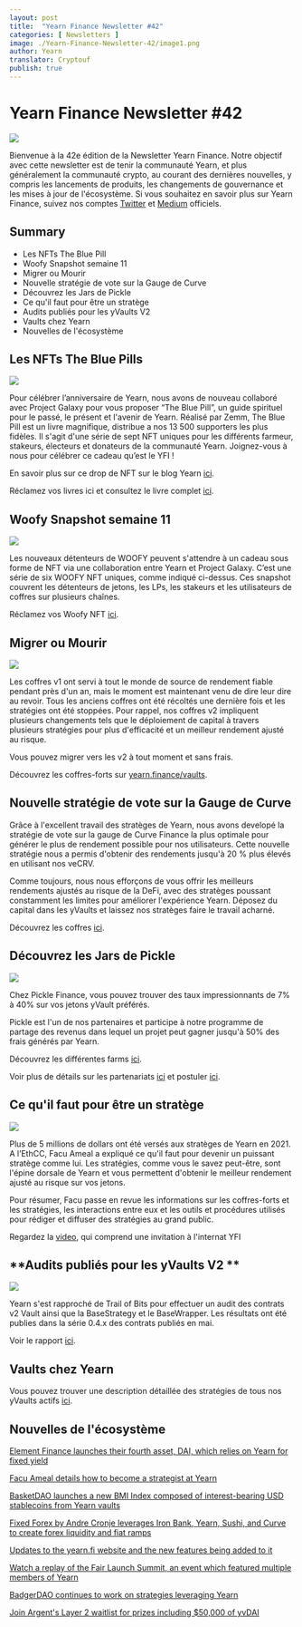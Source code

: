 ```yaml
---
layout: post
title:  "Yearn Finance Newsletter #42"
categories: [ Newsletters ]
image: ./Yearn-Finance-Newsletter-42/image1.png
author: Yearn
translator: Cryptouf
publish: true
---
```


# Yearn Finance Newsletter #42

![](image1.png)

Bienvenue à la 42e édition de la Newsletter Yearn Finance. Notre objectif avec cette newsletter est de tenir la communauté Yearn, et plus généralement la communauté crypto, au courant des dernières nouvelles, y compris les lancements de produits, les changements de gouvernance et les mises à jour de l'écosystème. Si vous souhaitez en savoir plus sur Yearn Finance, suivez nos comptes [Twitter](https://twitter.com/iearnfinance) et [Medium](https://medium.com/iearn) officiels.

## **Summary**

- Les NFTs The Blue Pill
- Woofy Snapshot semaine 11
- Migrer ou Mourir
- Nouvelle stratégie de vote sur la Gauge de Curve
- Découvrez les Jars de Pickle
- Ce qu'il faut pour être un stratège
- Audits publiés  pour les yVaults V2 
- Vaults chez Yearn
- Nouvelles de l'écosystème

## **Les NFTs The Blue Pills**

![](image2.png)

Pour célébrer l’anniversaire de Yearn, nous avons de nouveau collaboré avec Project Galaxy pour vous proposer “The Blue Pill”, un guide spirituel pour le passé, le présent et l'avenir de Yearn. Réalisé par Zemm, The Blue Pill est un livre magnifique, distribue a nos 13 500 supporters les plus fidèles. Il s'agit d'une série de sept NFT uniques pour les différents farmeur, stakeurs, électeurs et donateurs de la communauté Yearn. Joignez-vous à nous pour célébrer ce cadeau qu’est le YFI !

En savoir plus sur ce drop de NFT sur le blog Yearn [ici](https://medium.com/iearn/the-blue-pill-ca44ed01f16f).

Réclamez vos livres ici et consultez le livre complet [ici](https://thebluepill.eth.link/).



## **Woofy Snapshot semaine 11**

![](image3.png)


Les nouveaux détenteurs de WOOFY peuvent s'attendre à un cadeau sous forme de NFT via une collaboration entre Yearn et Project Galaxy. C’est une série de six WOOFY NFT uniques, comme indiqué ci-dessus. Ces snapshot couvrent les détenteurs de jetons, les LPs, les stakeurs et les utilisateurs de coffres sur plusieurs chaînes.

Réclamez vos Woofy NFT [ici](https://galaxy.eco/yearn).

## **Migrer ou Mourir**

![](image4.png)

Les coffres v1 ont servi à tout le monde de source de rendement fiable pendant près d'un an, mais le moment est maintenant venu de dire leur dire au revoir. Tous les anciens coffres ont été récoltés une dernière fois et les stratégies ont été stoppées. Pour rappel, nos coffres v2 impliquent plusieurs changements tels que le déploiement de capital à travers plusieurs stratégies pour plus d'efficacité et un meilleur rendement ajusté au risque.

Vous pouvez migrer vers les v2 à tout moment et sans frais.

Découvrez les coffres-forts sur [yearn.finance/vaults](https://yearn.finance/vaults).



## **Nouvelle stratégie de vote sur la Gauge de Curve**

Grâce à l'excellent travail des stratèges de Yearn, nous avons developé la stratégie de vote sur la gauge de Curve Finance la plus optimale pour générer le plus de rendement possible pour nos utilisateurs. Cette nouvelle stratégie nous a permis d'obtenir des rendements jusqu'à 20 % plus élevés en utilisant nos veCRV.

Comme toujours, nous nous efforçons de vous offrir les meilleurs rendements ajustés au risque de la DeFi, avec des stratèges poussant constamment les limites pour améliorer l'expérience Yearn. Déposez du capital dans les yVaults et laissez nos stratèges faire le travail acharné.

Découvrez les coffres [ici](https://yearn.finance/vaults).


## **Découvrez les Jars de Pickle**

![](image5.png)

Chez Pickle Finance, vous pouvez trouver des taux impressionnants de 7% à 40% sur vos jetons yVault préférés. 

Pickle est l'un de nos partenaires et participe à notre programme de partage des revenus dans lequel un projet peut gagner jusqu'à 50% des frais générés par Yearn.

Découvrez les différentes farms [ici](https://app.pickle.finance/farms).

Voir plus de détails sur les partenariats [ici](https://twitter.com/iearnfinance/status/1367508483952771075)  et postuler [ici](https://yearnfinance.typeform.com/to/uP7xOJUN).



## **Ce qu'il faut pour être un stratège**

![](image6.png)


Plus de 5 millions de dollars ont été versés aux stratèges de Yearn en 2021. A l’EthCC, Facu Ameal a expliqué ce qu'il faut pour devenir un puissant stratège comme lui. Les stratégies, comme vous le savez peut-être, sont l'épine dorsale de Yearn et vous permettent d'obtenir le meilleur rendement ajusté au risque sur vos jetons.

Pour résumer, Facu passe en revue les informations sur les coffres-forts et les stratégies, les interactions entre eux et les outils et procédures utilisés pour rédiger et diffuser des stratégies au grand public.

Regardez la [video](https://www.youtube.com/watch?v=NVR3teJw0Y0), qui comprend une invitation à l'internat YFI



## **Audits publiés pour les yVaults V2 **

![](image7.png)

Yearn s'est rapproché de Trail of Bits pour effectuer un audit des contrats v2 Vault ainsi que la BaseStrategy et le BaseWrapper. Les résultats ont été publies dans la série 0.4.x des contrats publiés en mai.

Voir le rapport [ici](https://github.com/trailofbits/publications/blob/master/reviews/YearnV2Vaults.pdf).



## Vaults chez Yearn

Vous pouvez trouver une description détaillée des stratégies de tous nos yVaults actifs [ici](https://medium.com/yearn-state-of-the-vaults/the-vaults-at-yearn-9237905ffed3).


## Nouvelles de l'écosystème

[Element Finance launches their fourth asset, DAI, which relies on Yearn for fixed yield](https://twitter.com/element_fi/status/1417880198033387526)

[Facu Ameal details how to become a strategist at Yearn](https://youtu.be/NVR3teJw0Y0)

[BasketDAO launches a new BMI Index composed of interest-bearing USD stablecoins from Yearn vaults](https://twitter.com/BasketDAOOrg/status/1415505266221535237)

[Fixed Forex by Andre Cronje leverages Iron Bank, Yearn, Sushi, and Curve to create forex liquidity and fiat ramps](https://andrecronje.medium.com/fair-launches-decentralized-collaboration-and-fixed-forex-ab327a2e4fc4)

[Updates to the yearn.fi website and the new features being added to it](https://twitter.com/dudesahn/status/1417898521685078016)

[Watch a replay of the Fair Launch Summit, an event which featured multiple members of Yearn](https://youtu.be/1KqxvJnNRWg)

[BadgerDAO continues to work on strategies leveraging Yearn](https://twitter.com/BadgerDAO/status/1420468295388520449)

[Join Argent's Layer 2 waitlist for prizes including $50,000 of yvDAI](https://twitter.com/argentHQ/status/1422262937423597571)
